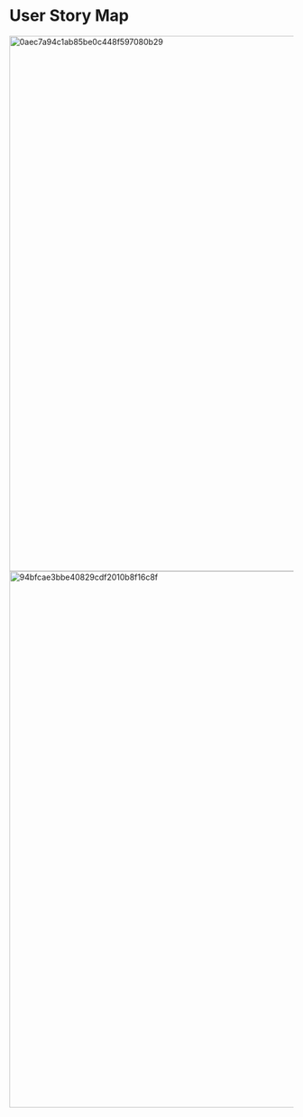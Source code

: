 # User Story Map
<img width="950" alt="0aec7a94c1ab85be0c448f597080b29" src="https://github.com/user-attachments/assets/510492c9-ef86-46d4-8b2a-726eb9c5b019" />
<img width="952" alt="94bfcae3bbe40829cdf2010b8f16c8f" src="https://github.com/user-attachments/assets/6ed5c7ce-fd6e-4f29-b2b5-b0a24d38372c" />



